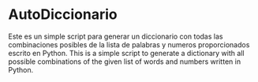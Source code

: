 # AutoDiccionario
Este es un simple script para generar un diccionario con todas las combinaciones posibles de la lista de palabras y numeros proporcionados escrito en Python.
This is a simple script to generate a dictionary with all possible combinations of the given list of words and numbers written in Python.

